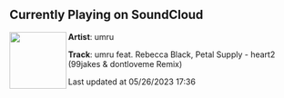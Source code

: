 ## Currently Playing on SoundCloud

[<img align="left" width="100" src="https://i1.sndcdn.com/artworks-E35nYhBZzNT2-0-t500x500.jpg">](https://soundcloud.com/umru/umru-feat-rebecca-black-3)

**Artist**: umru 

**Track**: umru feat. Rebecca Black, Petal Supply - heart2 (99jakes & dontloveme Remix)

Last updated at 05/26/2023 17:36
